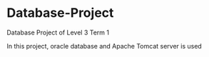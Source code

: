 # Database-Project
Database Project of Level 3 Term 1

In this project, oracle database and Apache Tomcat server is used
